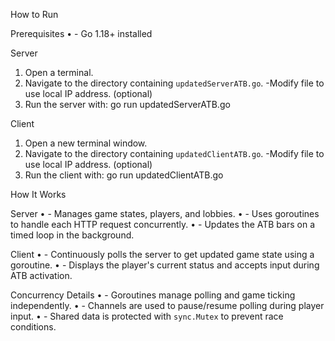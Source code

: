 How to Run

Prerequisites
    • - Go 1.18+ installed

Server
1. Open a terminal.
2. Navigate to the directory containing `updatedServerATB.go`.
-Modify file to use local IP address. (optional) 
3. Run the server with:
   go run updatedServerATB.go

Client
1. Open a new terminal window.
2. Navigate to the directory containing `updatedClientATB.go`.
-Modify file to use local IP address. (optional) 
3. Run the client with:
   go run updatedClientATB.go

How It Works

Server
    • - Manages game states, players, and lobbies.
    • - Uses goroutines to handle each HTTP request concurrently.
    • - Updates the ATB bars on a timed loop in the background.

Client
    • - Continuously polls the server to get updated game state using a goroutine.
    • - Displays the player's current status and accepts input during ATB activation.

Concurrency Details
    • - Goroutines manage polling and game ticking independently.
    • - Channels are used to pause/resume polling during player input.
    • - Shared data is protected with `sync.Mutex` to prevent race conditions.
